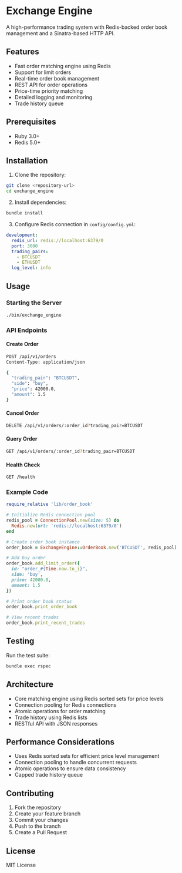 # Exchange Engine

A high-performance trading system with Redis-backed order book management and a Sinatra-based HTTP API.

## Features

- Fast order matching engine using Redis
- Support for limit orders
- Real-time order book management
- REST API for order operations
- Price-time priority matching
- Detailed logging and monitoring
- Trade history queue

## Prerequisites

- Ruby 3.0+
- Redis 5.0+

## Installation

1. Clone the repository:
```bash
git clone <repository-url>
cd exchange_engine
```

2. Install dependencies:
```bash
bundle install
```

3. Configure Redis connection in `config/config.yml`:
```yaml
development:
  redis_url: redis://localhost:6379/0
  port: 3000
  trading_pairs:
    - BTCUSDT
    - ETHUSDT
  log_level: info
```

## Usage

### Starting the Server

```bash
./bin/exchange_engine
```

### API Endpoints

#### Create Order
```bash
POST /api/v1/orders
Content-Type: application/json

{
  "trading_pair": "BTCUSDT",
  "side": "buy",
  "price": 42000.0,
  "amount": 1.5
}
```

#### Cancel Order
```bash
DELETE /api/v1/orders/:order_id?trading_pair=BTCUSDT
```

#### Query Order
```bash
GET /api/v1/orders/:order_id?trading_pair=BTCUSDT
```

#### Health Check
```bash
GET /health
```

### Example Code

```ruby
require_relative 'lib/order_book'

# Initialize Redis connection pool
redis_pool = ConnectionPool.new(size: 5) do
  Redis.new(url: 'redis://localhost:6379/0')
end

# Create order book instance
order_book = ExchangeEngine::OrderBook.new('BTCUSDT', redis_pool)

# Add buy order
order_book.add_limit_order({
  id: "order_#{Time.now.to_i}",
  side: 'buy',
  price: 42000.0,
  amount: 1.5
})

# Print order book status
order_book.print_order_book

# View recent trades
order_book.print_recent_trades
```

## Testing

Run the test suite:
```bash
bundle exec rspec
```

## Architecture

- Core matching engine using Redis sorted sets for price levels
- Connection pooling for Redis connections
- Atomic operations for order matching
- Trade history using Redis lists
- RESTful API with JSON responses

## Performance Considerations

- Uses Redis sorted sets for efficient price level management
- Connection pooling to handle concurrent requests
- Atomic operations to ensure data consistency
- Capped trade history queue

## Contributing

1. Fork the repository
2. Create your feature branch
3. Commit your changes
4. Push to the branch
5. Create a Pull Request

## License

MIT License
